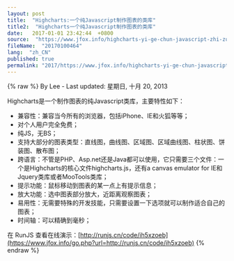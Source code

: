 ```yaml
---
layout: post
title:  "Highcharts:一个纯Javascript制作图表的类库"
title2:  "Highcharts一个纯Javascript制作图表的类库"
date:   2017-01-01 23:42:44  +0800
source:  "https://www.jfox.info/highcharts-yi-ge-chun-javascript-zhi-zuo-tu-biao-de-lei-ku.html"
fileName:  "20170100464"
lang:  "zh_CN"
published: true
permalink: "2017/https://www.jfox.info/highcharts-yi-ge-chun-javascript-zhi-zuo-tu-biao-de-lei-ku.html"
---
```

{% raw %}
By Lee - Last updated: 星期日, 十月 20, 2013

Highcharts是一个制作图表的纯Javascript类库，主要特性如下：

- 兼容性：兼容当今所有的浏览器，包括iPhone、IE和火狐等等；
- 对个人用户完全免费；
- 纯JS，无BS；
- 支持大部分的图表类型：直线图，曲线图、区域图、区域曲线图、柱状图、饼装图、散布图；
- 跨语言：不管是PHP、Asp.net还是Java都可以使用，它只需要三个文件：一个是Highcharts的核心文件highcharts.js，还有a canvas emulator for IE和Jquery类库或者MooTools类库；
- 提示功能：鼠标移动到图表的某一点上有提示信息；
- 放大功能：选中图表部分放大，近距离观察图表；
- 易用性：无需要特殊的开发技能，只需要设置一下选项就可以制作适合自己的图表；
- 时间轴：可以精确到毫秒；

在 RunJS 查看在线演示：[http://runjs.cn/code/ih5xzoeb](https://www.jfox.info/go.php?url=http://runjs.cn/code/ih5xzoeb)
{% endraw %}